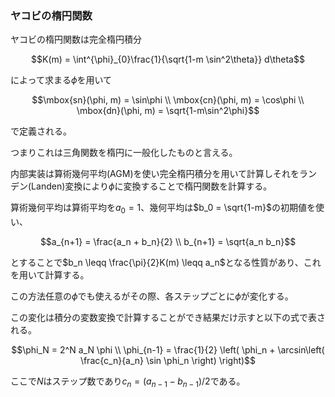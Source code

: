 ### ヤコビの楕円関数
ヤコビの楕円関数は完全楕円積分
```math
K(m) = \int^{\phi}_{0}\frac{1}{\sqrt{1-m \sin^2\theta}} d\theta
```
によって求まる$\phi$を用いて
```math
\mbox{sn}(\phi, m) = \sin\phi \\
\mbox{cn}(\phi, m) = \cos\phi \\
\mbox{dn}(\phi, m) = \sqrt{1-m\sin^2\phi}
```
で定義される。

つまりこれは三角関数を楕円に一般化したものと言える。

内部実装は算術幾何平均(AGM)を使い完全楕円積分を用いて計算しそれをランデン(Landen)変換により$\phi$に変換することで楕円関数を計算する。

算術幾何平均は算術平均を$a_0 = 1$、幾何平均は$b_0 = \sqrt{1-m}$の初期値を使い、
```math
a_{n+1} = \frac{a_n + b_n}{2} \\
b_{n+1} = \sqrt{a_n b_n}
```
とすることで$b_n \leqq \frac{\pi}{2}K(m) \leqq a_n$となる性質があり、これを用いて計算する。

この方法任意の$\phi$でも使えるがその際、各ステップごとに$\phi$が変化する。

この変化は積分の変数変換で計算することができ結果だけ示すと以下の式で表される。
```math
\phi_N = 2^N a_N \phi \\
\phi_{n-1} = \frac{1}{2} \left( \phi_n + \arcsin\left( \frac{c_n}{a_n} \sin \phi_n \right) \right)
```
ここで$N$はステップ数であり$c_n = (a_{n-1} - b_{n-1})/2$である。
